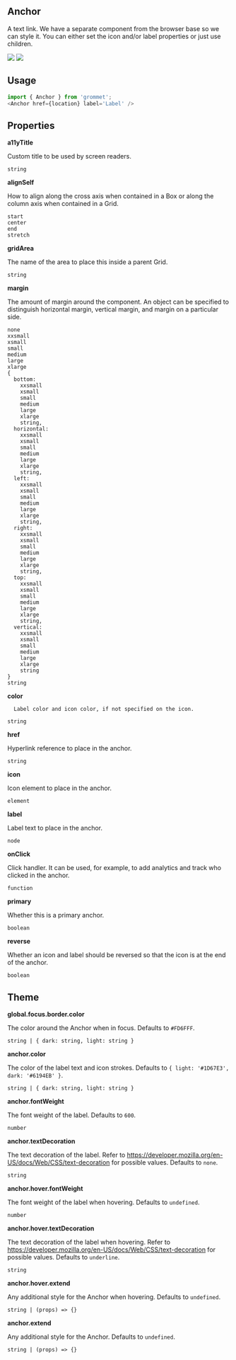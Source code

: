 ## Anchor
A text link. We have a separate component from the browser
base so we can style it. You can either set the icon and/or label properties
or just use children.

[![](https://cdn-images-1.medium.com/fit/c/120/120/1*TD1P0HtIH9zF0UEH28zYtw.png)](https://storybook.grommet.io/?selectedKind=Anchor&full=0&addons=0&stories=1&panelRight=0) [![](https://codesandbox.io/static/img/play-codesandbox.svg)](https://codesandbox.io/s/github/grommet/grommet-sandbox?initialpath=anchor&module=%2Fsrc%2FAnchor.js)
## Usage

```javascript
import { Anchor } from 'grommet';
<Anchor href={location} label='Label' />
```

## Properties

**a11yTitle**

Custom title to be used by screen readers.

```
string
```

**alignSelf**

How to align along the cross axis when contained in
      a Box or along the column axis when contained in a Grid.

```
start
center
end
stretch
```

**gridArea**

The name of the area to place
    this inside a parent Grid.

```
string
```

**margin**

The amount of margin around the component. An object can
      be specified to distinguish horizontal margin, vertical margin, and
      margin on a particular side.

```
none
xxsmall
xsmall
small
medium
large
xlarge
{
  bottom: 
    xxsmall
    xsmall
    small
    medium
    large
    xlarge
    string,
  horizontal: 
    xxsmall
    xsmall
    small
    medium
    large
    xlarge
    string,
  left: 
    xxsmall
    xsmall
    small
    medium
    large
    xlarge
    string,
  right: 
    xxsmall
    xsmall
    small
    medium
    large
    xlarge
    string,
  top: 
    xxsmall
    xsmall
    small
    medium
    large
    xlarge
    string,
  vertical: 
    xxsmall
    xsmall
    small
    medium
    large
    xlarge
    string
}
string
```

**color**


      Label color and icon color, if not specified on the icon.
    

```
string
```

**href**

Hyperlink reference to place in the anchor.

```
string
```

**icon**

Icon element to place in the anchor.

```
element
```

**label**

Label text to place in the anchor.

```
node
```

**onClick**

Click handler. It can be used, for example, 
    to add analytics and track who clicked in the anchor.

```
function
```

**primary**

Whether this is a primary anchor.

```
boolean
```

**reverse**

Whether an icon and label should be reversed so that the icon is at the end of the anchor.

```
boolean
```
  
## Theme
  
**global.focus.border.color**

The color around the Anchor when in focus. Defaults to `#FD6FFF`.

```
string | { dark: string, light: string }
```

**anchor.color**

The color of the label text and icon strokes. Defaults to `{ light: '#1D67E3', dark: '#6194EB' }`.

```
string | { dark: string, light: string }
```

**anchor.fontWeight**

The font weight of the label. Defaults to `600`.

```
number
```

**anchor.textDecoration**

The text decoration of the label. Refer to https://developer.mozilla.org/en-US/docs/Web/CSS/text-decoration for possible values. Defaults to `none`.

```
string
```

**anchor.hover.fontWeight**

The font weight of the label when hovering. Defaults to `undefined`.

```
number
```

**anchor.hover.textDecoration**

The text decoration of the label when hovering. Refer to https://developer.mozilla.org/en-US/docs/Web/CSS/text-decoration for possible values. Defaults to `underline`.

```
string
```

**anchor.hover.extend**

Any additional style for the Anchor when hovering. Defaults to `undefined`.

```
string | (props) => {}
```

**anchor.extend**

Any additional style for the Anchor. Defaults to `undefined`.

```
string | (props) => {}
```
